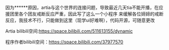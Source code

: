 因为******原因，artia与这个世界的连接问题，导致最近几天tia不能开播，在应援团里各个团友戒断反应严重，因此写了这么一个小程序
来缓解各位媂媂的戒断反应，我技术不行，只能做到这里（现学ui好难啊），代码开源，可随意更改

Artia bilibili空间:https://space.bilibili.com/511613155/dynamic


程序作者bilibili空间：https://space.bilibili.com/37977570
